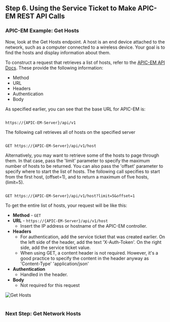 ## Step 6. Using the Service Ticket to Make APIC-EM REST API Calls

### APIC-EM Example: Get Hosts

Now, look at the Get Hosts endpoint. A host is an end device attached to the network, such as a computer connected to a wireless device. Your goal is to find the hosts and display information about them.

To construct a request that retrieves a list of hosts, refer to the <a href="http://devnetapic.cisco.com/" target="_blank">APIC-EM API Docs</a>. These provide the following information:

* Method
* URL
* Headers
* Authentication
* Body

As specified earlier, you can see that the base URL for APIC-EM is:

```http

https://{APIC-EM-Server}/api/v1

```

The following call retrieves all of hosts on the specified server
```http

GET https://{APIC-EM-Server}/api/v1/host

```

Alternatively, you may want to retrieve some of the hosts to page through them. In that case, pass the 'limit' parameter to specify the maximum number of hosts to be returned. You can also pass the 'offset' parameter to specify where to start the list of hosts. The following call specifies to start from the first host, (offset=1), and to return a maximum of five hosts, (limit=5).
```http

GET https://{APIC-EM-Server}/api/v1/host?limit=5&offset=1

```

To get the entire list of hosts, your request will be like this:

* **Method** - `GET`
* **URL** - `https://{APIC-EM-Server}/api/v1/host`
	* Insert the IP address or hostname of the APIC-EM controller.
* **Headers**
	* For authentication, add the service ticket that was created earlier. On the left side of the header, add the text 'X-Auth-Token'. On the right side, add the service ticket value.
	* When using GET, a content header is not required. However, it's a good practice to specify the content in the header anyway as  'Content-Type' 'application/json'
* **Authentication**
	* Handled in the header.
* **Body**
	 * Not required for this request

![](/posts/files/coding-101-rest-basics-ga/assets/images/apic-emHostRequest.png "Get Hosts")
<br/>
<br/>

### Next Step: Get Network Hosts
